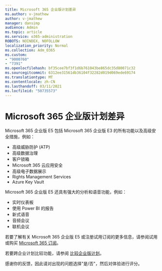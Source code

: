 ```yaml
---
title: Microsoft 365 企业版计划差异
ms.author: v-jmathew
author: v-jmathew
manager: dansimp
audience: Admin
ms.topic: article
ms.service: o365-administration
ROBOTS: NOINDEX, NOFOLLOW
localization_priority: Normal
ms.collection: Adm_O365
ms.custom:
- "9000760"
- "7391"
ms.openlocfilehash: bf35cee7bf3f1d6b761043be865dc35d80071c32
ms.sourcegitcommit: 6312ee31561db36104f32282d019d069ede69174
ms.translationtype: MT
ms.contentlocale: zh-CN
ms.lasthandoff: 03/11/2021
ms.locfileid: "50735573"
---
```

# <a name="microsoft-365-enterprise-plan-differences"></a>Microsoft 365 企业版计划差异

Microsoft 365 企业版 E5 包括 Microsoft 365 企业版 E3 的所有功能以及高级安全措施，例如：

- 高级威胁防护 (ATP)
- 高级数据治理
- 客户锁箱
- Microsoft 365 云应用安全
- 高级电子数据展示
- Rights Management Services
- Azure Key Vault

Microsoft 365 企业版 E5 还具有强大的分析和语音功能，例如：

- 实时仪表板
- 使用 Power BI 的报告
- 新式语音
- 音频会议
- 联机会议

若要了解有关 Microsoft 365 企业版 E5 或注册试用订阅的更多信息，请参阅试用或购买 [Microsoft 365 订阅](https://go.microsoft.com/fwlink/?linkid=2099673)。

若要跨企业计划比较功能，请参阅 [比较企业版计划](https://go.microsoft.com/fwlink/?linkid=2097200)。

感谢你的反馈，因此请对出现的问题选择"是/否"，然后对体验进行评分。
